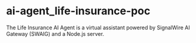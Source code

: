 # ai-agent_life-insurance-poc
The Life Insurance AI Agent is a virtual assistant powered by SignalWire AI Gateway (SWAIG) and a Node.js server.
